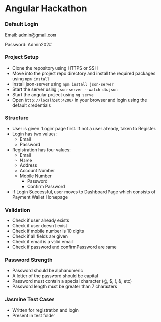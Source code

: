 
# Angular Hackathon
### Default Login
Email: admin@gmail.com

Password: Admin202#

### Project Setup
- Clone the repository using HTTPS or SSH
- Move into the project repo directory and install the required packages using `npm install`
- Install json-server using `npm install json-server`
- Start the server using `json-server --watch db.json`
- Start the angular project using `ng serve`
- Open `http://localhost:4200/` in your browser and login using the default credentials

### Structure
- User is given 'Login' page first. If not a user already, taken to Register.
- Login has two values:
	- Email
	- Password
- Registration has four values:
	- Email
	- Name
  - Address
  - Account Number
  - Mobile Number
	- Password
	- Confirm Password
- If Login Successful, user moves to Dashboard Page which consists of Payment Wallet Homepage

### Validation
- Check if user already exists
- Check if user doesn't exist
- Check if mobile number is 10 digits
- Check if all fields are given
- Check if email is a valid email
- Check if password and confirmPassword are same

### Password Strength
- Password should be alphanumeric
- A letter of the password should be capital
- Password must contain a special character (@, $, !, &, etc)
- Password length must be greater than 7 characters

### Jasmine Test Cases
- Written for registration and login
- Present in test folder
